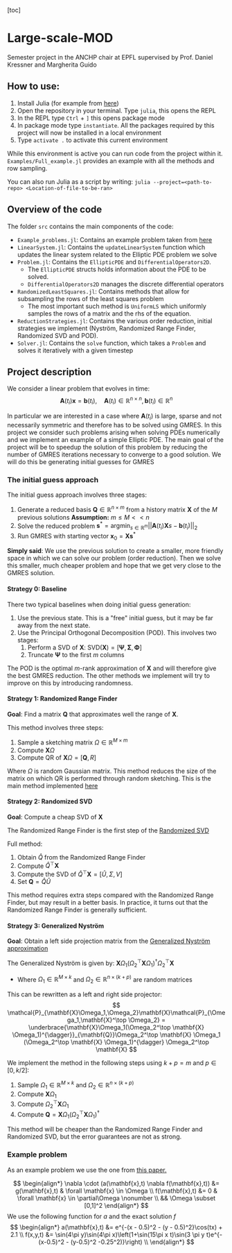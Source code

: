 [toc]

# Large-scale-MOD
Semester project in the ANCHP chair at EPFL supervised by Prof. Daniel Kressner and Margherita Guido

## How to use:

1. Install Julia (for example from [here](https://julialang.org/downloads/))
2. Open the repository in your terminal. Type `julia`, this opens the REPL
3. In the REPL type `Ctrl` + `]` this opens package mode 
4. In package mode type `instantiate`. All the packages required by this project will now be installed in a local environment
5. Type `activate .` to activate this current environment

While this environment is active you can run code from the project within it. `Examples/Full_example.jl` provides an example with all the methods and row sampling. 

You can also run Julia as a script by writing:
`julia --project=<path-to-repo> <Location-of-file-to-be-ran>`
## Overview of the code

The folder `src` contains the main components of the code:
- `Example_problems.jl`: Contains an example problem taken from [here](https://arxiv.org/abs/2309.02156)
- `LinearSystem.jl`: Contains the `updateLinearSystem` function which updates the linear system related to the Elliptic PDE problem we solve
- `Problem.jl`: Contains the `EllipticPDE` and `DifferentialOperators2D`. 
    - The `EllipticPDE` structs holds information about the PDE to be solved. 
    - `DifferentialOperators2D` manages the discrete differential operators
- `RandomizedLeastSquares.jl`: Contains methods that allow for subsampling the rows of the least squares problem
    - The most important such method is `UniformLS` which uniformly samples the rows of a matrix and the rhs of the equation.
- `ReductionStrategies.jl`: Contains the various order reduction, initial strategies we implement (Nyström, Randomized Range Finder, Randomized SVD and POD).
- `Solver.jl`: Contains the `solve` function, which takes a `Problem` and solves it iteratively with a given timestep

## Project description

We consider a linear problem that evolves in time:
$$
\mathbf{A}(t_i)\mathbf{x} = \mathbf{b}(t_i), \quad \mathbf{A}(t_i) \in \mathbb{R}^{n\times n}, \mathbf{b}(t_i)\in \mathbb{R}^{n}
$$

In particular we are interested in a case where $\mathbf{A}(t_i)$ is large, sparse and not necessarily symmetric and therefore has to be solved using GMRES. In this project we consider such problems arising when solving PDEs numerically and we implement an example of a simple Elliptic PDE. The main goal of the project will be to speedup the solution of this problem by reducing the number of GMRES iterations necessary to converge to a good solution. We will do this be generating initial guesses for GMRES

### The initial guess approach

The initial guess approach involves three stages:
1. Generate a reduced basis $\mathbf{Q}\in\mathbb{R}^{n\times m}$ from a history matrix $\mathbf{X}$ of the $M$ previous solutions
**Assumption:** $m\leq M << n$
2. Solve the reduced problem $\mathbf{s}^* =\text{argmin}_{s\in \mathbb{R}^{m}} ||\mathbf{A}(t_i)\mathbf{X} s - \mathbf{b}(t_i)||_2$
3. Run GMRES with starting vector $\mathbf{x}_0=\mathbf{X}\mathbf{s}^*$

**Simply said**: We use the previous solution to create a smaller, more friendly space in which we can solve our problem (order reduction). Then we solve this smaller, much cheaper problem and hope that we get very close to the GMRES solution.

#### Strategy 0: Baseline

There two typical baselines when doing initial guess generation:

1. Use the previous state. This is a "free" initial guess, but it may be far away from the next state.
2. Use the Principal Orthogonal Decomposition (POD). This involves two stages:
    1. Perform a SVD of $\mathbf{X}$: $\text{SVD}(\mathbf{X}) = [\mathbf{\Psi},\mathbf{\Sigma}, \mathbf{\Phi}]$
    2. Truncate $\mathbf{\Psi}$ to the first $m$ columns

The POD is the optimal $m$-rank approximation of $\mathbf{X}$ and will therefore give the best GMRES reduction. The other methods we implement will try  to improve on this by introducing randomness.

#### Strategy 1: Randomized Range Finder

**Goal**: Find a matrix $\mathbf{Q}$ that approximates well the range of $\mathbf{X}$. 

This method involves three steps:
1. Sample a sketching matrix $\Omega \in \mathbb{R}^{M\times m}$
2. Compute $\mathbf{X}\Omega$
3. Compute QR of $\mathbf{X}\Omega = [\mathbf{Q},R]$

Where $\Omega$ is random Gaussian matrix. This method reduces the size of the matrix on which QR is performed through random sketching. This is the main method implemented [here](https://arxiv.org/abs/2309.02156)

#### Strategy 2: Randomized SVD

**Goal**: Compute a cheap SVD of $\mathbf{X}$

The Randomized Range Finder is the first step of the [Randomized SVD](https://arxiv.org/abs/0909.4061)

Full method:
1. Obtain $\hat{Q}$ from the Randomized Range Finder
2. Compute $\hat{Q}^\top \mathbf{X}$
3. Compute the SVD of $\hat{Q}^\top \mathbf{X} = [\hat{U}, \Sigma, V]$
4. Set $\mathbf{Q}=\hat{Q}\hat{U}$

This method requires extra steps compared with the Randomized Range Finder, but may result in a better basis. In practice, it turns out that the Randomized Range Finder is generally sufficient.

#### Strategy 3: Generalized Nyström 

**Goal**: Obtain a left side projection matrix from the [Generalized Nyström approximation](https://arxiv.org/abs/2009.11392)

The Generalized Nyström is given by: $\mathbf{X}\Omega_1(\Omega_2^\top \mathbf{X}\Omega_1)^{\dagger}\Omega_2^\top \mathbf{X}$ 
- Where $\Omega_1 \in \mathbb{R}^{M \times k}$ and  $\Omega_2 \in \mathbb{R}^{n \times (k+p)}$ are random matrices

This can be rewritten as a left and right side projector:
$$
    \mathcal{P}_{\mathbf{X}\Omega_1,\Omega_2}\mathbf{X}\mathcal{P}_{\Omega_1,\mathbf{X}^\top \Omega_2} = 
    \underbrace{\mathbf{X}\Omega_1(\Omega_2^\top \mathbf{X} \Omega_1)^{\dagger}}_{\mathbf{Q}}\Omega_2^\top \mathbf{X} \Omega_1 (\Omega_2^\top \mathbf{X} \Omega_1)^{\dagger} \Omega_2^\top \mathbf{X}
$$

We implement the method in the following steps using $k+p=m$ and $p\in [0,k/2]$:
1. Sample $\Omega_1 \in \mathbb{R}^{M \times k}$ and  $\Omega_2 \in \mathbb{R}^{n \times (k+p)}$
2. Compute $\mathbf{X}\Omega_1$
3. Compute $\Omega_2^\top\mathbf{X}\Omega_1$
4. Compute $\mathbf{Q} = \mathbf{X}\Omega_1 (\Omega_2^\top\mathbf{X}\Omega_1)^\dagger$

This method will be cheaper than the Randomized Range Finder and Randomized SVD, but the error guarantees are not as strong.

### Example problem

As an example problem we use the one from [this paper.](https://arxiv.org/abs/2309.02156)

$$
\begin{align*}
\nabla \cdot (a(\mathbf{x},t) \nabla f(\mathbf{x},t)) &= g(\mathbf{x},t) & \forall \mathbf{x} \in \Omega \\
f(\mathbf{x},t) &= 0 & \forall \mathbf{x} \in \partial\Omega \nonumber \\
&& \Omega \subset [0,1]^2
\end{align*}
$$
We use the following function for $a$ and the exact solution $f$
$$
\begin{align*}
    a(\mathbf{x},t) &= e^{-(x - 0.5)^2 - (y - 0.5)^2}\cos(tx) + 2.1 \\
    f(x,y,t) &= \sin(4\pi y)\sin(4\pi x)\left(1+\sin(15\pi x t)\sin(3 \pi y t)e^{-(x-0.5)^2 - (y-0.5)^2 -0.25^2)}\right) \\
\end{align*}
$$
